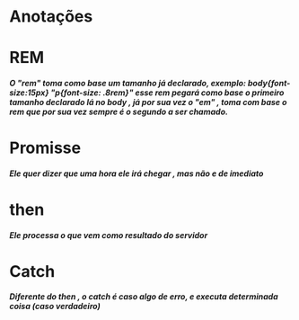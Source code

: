 # Anotações
# REM
##### O "rem" toma como base um tamanho já declarado, exemplo: body{font-size:15px} "p{font-size: .8rem}" esse rem pegará como base o primeiro tamanho declarado lá no body , já por sua vez o "em" , toma com base o rem que por sua vez sempre é o segundo a ser chamado.

# Promisse<response>
##### Ele quer dizer que uma hora ele irá chegar , mas não e de imediato

# then
##### Ele processa o que vem como resultado do servidor
# Catch
##### Diferente do then , o catch é caso algo de erro, e executa determinada coisa (caso verdadeiro)
